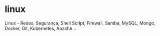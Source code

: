# linux
Linux - Redes, Segurança, Shell Script, Firewall, Samba, MySQL, Mongo, Docker, Git, Kubernetes, Apache...
